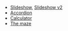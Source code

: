 
* [Slideshow](slideshow/index.html), [Slideshow v2](slideshow_v02/index.html)
* [Accordion](accordion/index.html)
* [Calculator](calculator/index.html)
* [The maze](maze/index.html)

